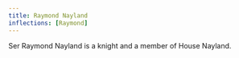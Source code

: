 ```yaml
---
title: Raymond Nayland
inflections: [Raymond]
---
```


Ser Raymond Nayland is a knight and a member of House Nayland.


